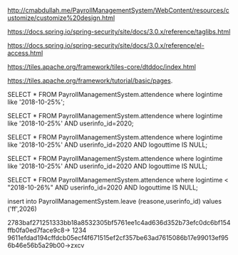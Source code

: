 http://cmabdullah.me/PayrollManagementSystem/WebContent/resources/customize/customize%20design.html


https://docs.spring.io/spring-security/site/docs/3.0.x/reference/taglibs.html

https://docs.spring.io/spring-security/site/docs/3.0.x/reference/el-access.html

https://tiles.apache.org/framework/tiles-core/dtddoc/index.html

https://tiles.apache.org/framework/tutorial/basic/pages.


SELECT * FROM PayrollManagementSystem.attendence where logintime like  '2018-10-25%';

SELECT * FROM PayrollManagementSystem.attendence where logintime like  '2018-10-25%'  AND userinfo_id=2020;

SELECT * FROM PayrollManagementSystem.attendence where logintime like  '2018-10-25%'  AND userinfo_id=2020 AND logouttime IS NULL;

SELECT * FROM PayrollManagementSystem.attendence where logintime like  '2018-10-25%'  AND userinfo_id=2020 AND logouttime IS NULL;


SELECT * FROM PayrollManagementSystem.attendence where logintime <  "2018-10-26%" AND userinfo_id=2020 AND logouttime IS NULL;



insert into PayrollManagementSystem.leave (reasone,userinfo_id) values ('ff',2026)



2783baf271251333bb18a8532305bf5761ee1c4ad636d352b73efc0dc6bf154ffb0fa0ed7face9c8-> 1234
9611efdad194cffdcb05ecf4f671515ef2cf357be63ad7615086b17e99013ef956b46e56b5a29b00->zxcv